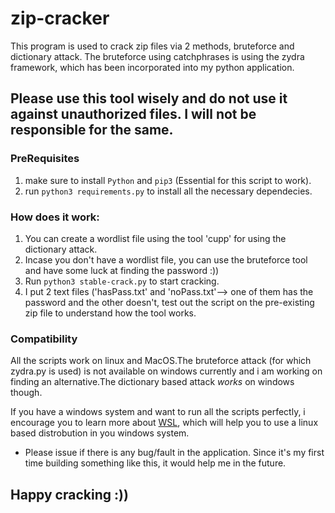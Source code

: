 # zip-cracker

This program is used to crack zip files via 2 methods, bruteforce and dictionary attack. The bruteforce using catchphrases is using the zydra framework, which has been
incorporated into my python application.

## Please use this tool wisely and do not use it against unauthorized files. I will not be responsible for the same.

### PreRequisites
1. make sure to install `Python` and `pip3` (Essential for this script to work).
2. run `python3 requirements.py` to install all the necessary dependecies.

### How does it work:
1. You can create a wordlist file using the tool 'cupp' for using the dictionary attack.
2. Incase you don't have a wordlist file, you can use the bruteforce tool and have some luck at finding the password :))
3. Run `python3 stable-crack.py` to start cracking.
4. I put 2 text files ('hasPass.txt' and 'noPass.txt'--> one of them has the password and the other doesn't, test out the script on the pre-existing zip file to understand how the tool works.

### Compatibility
All the scripts work on linux and MacOS.The bruteforce attack (for which zydra.py is used) is not available on windows currently and i am working on finding an alternative.The dictionary based attack *works* on windows though.

If you have a windows system and want to run all the scripts perfectly, i encourage you to learn more about [WSL](https://docs.microsoft.com/en-us/windows/wsl/install-win10), which will help you to use a linux based distrobution in you windows system.

- Please issue if there is any bug/fault in the application. Since it's my first time building something like this, it would help me in the future.

## Happy cracking :))
